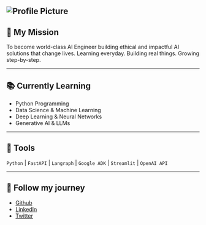 ![Profile Picture]()
---

## 🚀 My Mission

To become world-class AI Engineer building ethical and impactful AI solutions that change lives.
Learning everyday. Building real things. Growing step-by-step.

---

## 📚 Currently Learning

- Python Programming
- Data Science & Machine Learning
- Deep Learning & Neural Networks
- Generative AI & LLMs

---

## 🧠 Tools

`Python` | `FastAPI` | `Langraph` | `Google ADK` | `Streamlit` | `OpenAI API`

---

## 📌 Follow my journey

- [Github](https://github.com/abimmost)
- [LinkedIn](https://linkedin.com/kenyugwe)
- [Twitter](https://x.com/neronfactor)
